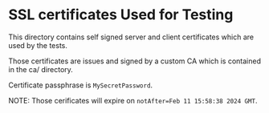 # SSL certificates Used for Testing

This directory contains self signed server and client certificates which are
used by the tests.

Those certificates are issues and signed by a custom CA which is contained in the ca/ directory.

Certificate passphrase is ``MySecretPassword``.

NOTE: Those cerificates will expire on ``notAfter=Feb 11 15:58:38 2024 GMT``.
